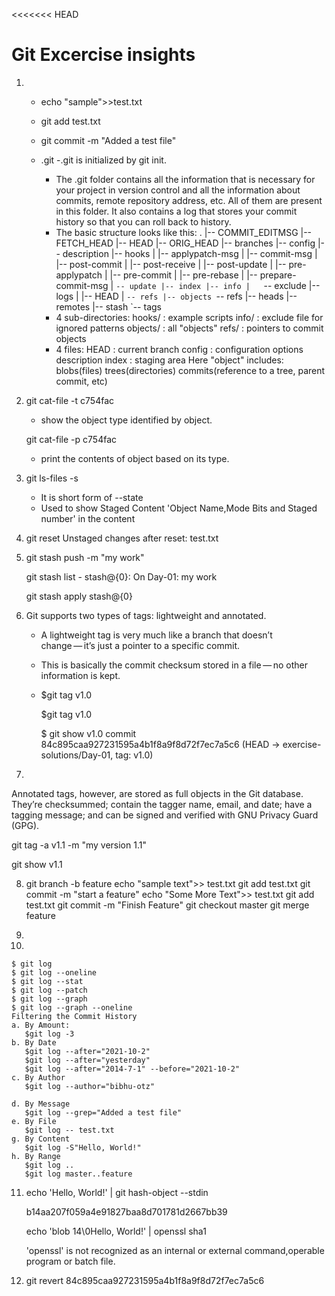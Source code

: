 <<<<<<< HEAD
# Git Excercise insights
1. 
   - echo "sample">>test.txt
   - git add test.txt
   - git  commit -m "Added a test file"

   - .git
     -.git is initialized by git init.
     - The .git folder contains all the information that is   necessary for your project in version control and all the information about commits, remote repository address, etc. All of them are present in this folder. It also contains a log that stores your commit history so that you can roll back to history.
     - The basic structure looks like this:
            .
            |-- COMMIT_EDITMSG
            |-- FETCH_HEAD
            |-- HEAD
            |-- ORIG_HEAD
            |-- branches
            |-- config
            |-- description
            |-- hooks
            |   |-- applypatch-msg
            |   |-- commit-msg
            |   |-- post-commit
            |   |-- post-receive
            |   |-- post-update
            |   |-- pre-applypatch
            |   |-- pre-commit
            |   |-- pre-rebase
            |   |-- prepare-commit-msg
            |   `-- update
            |-- index
            |-- info
            |   `-- exclude
            |-- logs
            |   |-- HEAD
            |   `-- refs
            |-- objects
`-- refs
    |-- heads
    |-- remotes
    |-- stash
    `-- tags
     - 4 sub-directories:
          hooks/ : example scripts
           info/ : exclude file for ignored patterns
        objects/ : all "objects"
           refs/ : pointers to commit objects
     - 4 files:
            HEAD : current branch
          config : configuration options
          description
           index : staging area
     Here "object" includes:
     blobs(files)
     trees(directories)
     commits(reference to a tree, parent commit, etc)
    
2.  
   git cat-file -t c754fac
     - show the object type identified by object.

   git cat-file -p c754fac
     - print the contents of object based on its type.
3. 
   git ls-files -s 
   - It is short form of --state
   - Used to show Staged Content
     'Object Name,Mode Bits and Staged number' in the content

4. git reset Unstaged changes after reset: test.txt

5.
   git stash push -m "my work"

   git stash list
         - stash@{0}: On Day-01: my work
   
   git stash apply stash@{0}
   
6.  
   Git supports two types of tags: lightweight and annotated.
   - A lightweight tag is very much like a branch that doesn’t  
     change — it’s just a pointer to a specific commit.
   - This is basically the commit checksum stored in a file — no 
     other information is kept.
   - $git tag v1.0
     
     $git tag
     v1.0

     $ git show v1.0
     commit 84c895caa927231595a4b1f8a9f8d72f7ec7a5c6 (HEAD -> exercise-solutions/Day-01, tag: v1.0)

7. 

   Annotated tags, however, are stored as full objects in the Git database. They’re checksummed; contain the tagger name, email, and date; have a tagging message; and can be signed and verified with GNU Privacy Guard (GPG).

   git tag -a v1.1 -m "my version 1.1"


   git show v1.1
    
8.  
   git branch -b feature
   echo "sample text">> test.txt
   git add test.txt
   git commit -m "start a feature"
   echo "Some More Text">> test.txt
   git add test.txt
   git commit -m "Finish Feature"
   git checkout master
   git merge feature


9.


10.

    $ git log  
    $ git log --oneline  
    $ git log --stat  
    $ git log --patch  
    $ git log --graph  
    $ git log --graph --oneline  
    Filtering the Commit History
    a. By Amount:
       $git log -3
    b. By Date
       $git log --after="2021-10-2"
       $git log --after="yesterday"
       $git log --after="2014-7-1" --before="2021-10-2"
    c. By Author
       $git log --author="bibhu-otz"
      
    d. By Message
       $git log --grep="Added a test file"
    e. By File
       $git log -- test.txt
    g. By Content
       $git log -S"Hello, World!"
    h. By Range
       $git log ..
       $git log master..feature

 11.
      echo 'Hello, World!' | git hash-object --stdin

      b14aa207f059a4e91827baa8d701781d2667bb39

      echo 'blob 14\0Hello, World!' | openssl sha1
      
      'openssl' is not recognized as an internal or external command,operable program or batch file.

 12. git revert 84c895caa927231595a4b1f8a9f8d72f7ec7a5c6
     

